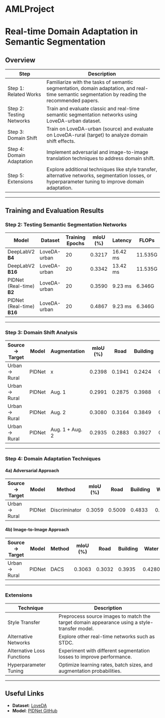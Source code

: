 # AMLProject

# Real-time Domain Adaptation in Semantic Segmentation

## Overview
| **Step**                     | **Description**                                                                                                                                               |
|------------------------------|---------------------------------------------------------------------------------------------------------------------------------------------------------------|
| Step 1: Related Works        | Familiarize with the tasks of semantic segmentation, domain adaptation, and real-time semantic segmentation by reading the recommended papers.                |
| Step 2: Testing Networks     | Train and evaluate classic and real-time semantic segmentation networks using LoveDA-urban dataset.                                                          |
| Step 3: Domain Shift         | Train on LoveDA-urban (source) and evaluate on LoveDA-rural (target) to analyze domain shift effects.                                                        |
| Step 4: Domain Adaptation    | Implement adversarial and image-to-image translation techniques to address domain shift.                                                                      |
| Step 5: Extensions           | Explore additional techniques like style transfer, alternative networks, segmentation losses, or hyperparameter tuning to improve domain adaptation.         |

---

## Training and Evaluation Results

### Step 2: Testing Semantic Segmentation Networks
| **Model**           | **Dataset**       | **Training Epochs** | **mIoU (%)** | **Latency** | **FLOPs** | **Params** |
|----------------------|-------------------|------------|--------------|-------------|-----------|------------|
| DeepLabV2      **B4**     | LoveDA-urban     | 20         | 0.3217          |16.42 ms       |  11.535G       | 62.231M        |
| DeepLabV2      **B16**     | LoveDA-urban     | 20         |0.3342        | 13.42 ms        |  11.535G       | 62.231M        |
| PIDNet (Real-time) **B2** | LoveDA-urban     | 20         | 0.3590         | 9.23 ms        | 6.346G      | 7.718M       |
| PIDNet (Real-time) **B16** | LoveDA-urban     | 20         | 0.4867         | 9.23 ms        | 6.346G      | 7.718M       |


---

### Step 3: Domain Shift Analysis


| **Source → Target** | **Model**         | **Augmentation**   | **mIoU (%)** | **Road** | **Building** | **Water** | **Background** | **Barren** | **Forest** | **Agricultural** |
|---------------------|-------------------|--------------------|--------------|----------|--------------|-----------|----------------|------------|------------|------------------|
| Urban → Rural       | PIDNet           | x               | 0.2398       | 0.1941      | 0.2424          | 0.3546       | 0.5024             | 0.0695         | 0.1023         | 0.3182               |
| Urban → Rural       | PIDNet           | Aug. 1             | 0.2991          |  0.2875      | 0.3988          | 0.3671       | 0.5433            | 0.1118        | 0.1537        | 0.4357              |
| Urban → Rural       | PIDNet           | Aug. 2             | 0.3080          | 0.3164      | 0.3849          | 0.3866       |  0.5353            | 0.1403        | 0.1604        | 0.4332              |
| Urban → Rural       | PIDNet           | Aug. 1 + Aug. 2    | 0.2935          | 0.2883      | 0.3927          | 0.3681       | 0.5369            | 0.1363        | 0.1826        | 0.4266              |



---

### Step 4: Domain Adaptation Techniques
#### 4a) Adversarial Approach


| **Source → Target** | **Model** | **Method**      | **mIoU (%)** | **Road** | **Building** | **Water** | **Background** | **Barren** | **Forest** | **Agricultural** |
|---------------------|-----------|-----------------|--------------|----------|--------------|-----------|----------------|------------|------------|------------------|
| Urban → Rural       | PIDNet    | Discriminator   | 0.3059        | 0.5009    | 0.4833        | 0.7845    | 0.5446         | 	0.2517      | 0.5264      | 0.4077           |



#### 4b) Image-to-Image Approach
| **Source → Target** | **Model**         | **Method**      | **mIoU (%)** |**Road** | **Building** | **Water** | **Background** | **Barren** | **Forest** | **Agricultural** |
|---------------------|-----------|-----------------|--------------|----------|--------------|-----------|----------------|------------|------------|------------------|
| Urban → Rural       | PIDNet           | DACS            | 0.3063        | 0.3032   | 0.3935        | 0.4280     |0.5598          | 0.1615       | 0.0550      | 0.4449           |

---

### Extensions
| **Technique**                | **Description**                                                                                  |
|-------------------------------|--------------------------------------------------------------------------------------------------|
| Style Transfer               | Preprocess source images to match the target domain appearance using a style-transfer model.     |
| Alternative Networks         | Explore other real-time networks such as STDC.                                           |
| Alternative Loss Functions   | Experiment with different segmentation losses to improve performance.                           |
| Hyperparameter Tuning        | Optimize learning rates, batch sizes, and augmentation probabilities.                           |

---

## Useful Links
- **Dataset**: [LoveDA](https://zenodo.org/records/5706578)
- **Model**: [PIDNet GitHub](https://github.com/XuJiacong/PIDNet)
